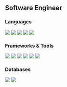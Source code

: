## Software Engineer

### Languages  
![](https://img.shields.io/badge/JavaScript-F7DF1E?logo=javascript&logoColor=black&style=flat-square)
![](https://img.shields.io/badge/TypeScript-3178C6?logo=typescript&logoColor=white&style=flat-square)
![](https://img.shields.io/badge/Java-007396?logo=java&logoColor=white&style=flat-square)
![](https://img.shields.io/badge/Python-3776AB?logo=python&logoColor=white&style=flat-square)
![](https://img.shields.io/badge/C-A8B9CC?logo=c&logoColor=black&style=flat-square)

### Frameworks & Tools  
![](https://img.shields.io/badge/Next.js-000000?logo=nextdotjs&logoColor=white&style=flat-square)
![](https://img.shields.io/badge/React-61DAFB?logo=react&logoColor=black&style=flat-square)
![](https://img.shields.io/badge/Spring_Boot-6DB33F?logo=springboot&logoColor=white&style=flat-square)
![](https://img.shields.io/badge/NestJS-E0234E?logo=nestjs&logoColor=white&style=flat-square)
![](https://img.shields.io/badge/Firebase-FFCA28?logo=firebase&logoColor=black&style=flat-square)
![](https://img.shields.io/badge/gRPC-0080FF?logo=grpc&logoColor=white&style=flat-square)

### Databases  
![](https://img.shields.io/badge/SQL-4479A1?logo=mysql&logoColor=white&style=flat-square)
![](https://img.shields.io/badge/NoSQL-4DB33D?logo=mongodb&logoColor=white&style=flat-square)
